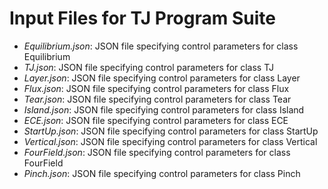 # Input Files for TJ Program Suite

  - *Equilibrium.json*:   JSON file specifying control parameters for class Equilibrium
  - *TJ.json*: 		  JSON file specifying control parameters for class TJ
  - *Layer.json*: 	  JSON file specifying control parameters for class Layer
  - *Flux.json*:	  JSON file specifying control parameters for class Flux
  - *Tear.json*:	  JSON file specifying control parameters for class Tear
  - *Island.json*:	  JSON file specifying control parameters for class Island
  - *ECE.json*:	      JSON file specifying control parameters for class ECE
  - *StartUp.json*:   JSON file specifying control parameters for class StartUp
  - *Vertical.json*:  JSON file specifying control parameters for class Vertical
  - *FourField.json*: JSON file specifying control parameters for class FourField
  - *Pinch.json*:     JSON file specifying control parameters for class Pinch
   
